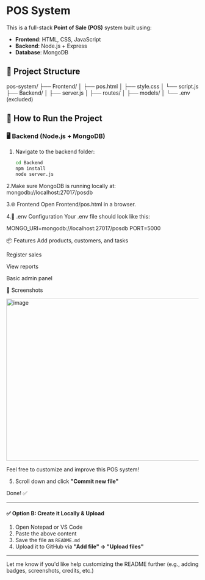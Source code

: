 # POS System

This is a full-stack **Point of Sale (POS)** system built using:

- **Frontend**: HTML, CSS, JavaScript
- **Backend**: Node.js + Express
- **Database**: MongoDB

## 📂 Project Structure

pos-system/
├── Frontend/
│ ├── pos.html
│ ├── style.css
│ └── script.js
├── Backend/
│ ├── server.js
│ ├── routes/
│ ├── models/
│ └── .env (excluded)

## 🚀 How to Run the Project

### 🖥 Backend (Node.js + MongoDB)
1. Navigate to the backend folder:
   ```bash
   cd Backend
   npm install
   node server.js
   
2.Make sure MongoDB is running locally at:
  mongodb://localhost:27017/posdb

3.🌐 Frontend
Open Frontend/pos.html in a browser.

4.🔐 .env Configuration
Your .env file should look like this:

MONGO_URI=mongodb://localhost:27017/posdb
PORT=5000

📦 Features
Add products, customers, and tasks

Register sales

View reports

Basic admin panel

📸 Screenshots

<img width="959" height="425" alt="image" src="https://github.com/user-attachments/assets/0e0a0ea4-cf57-4969-9396-e1b81a41b35a" /> 

Feel free to customize and improve this POS system!


5. Scroll down and click **"Commit new file"**

Done! ✅

---

#### ✅ Option B: Create it Locally & Upload

1. Open Notepad or VS Code
2. Paste the above content
3. Save the file as `README.md`
4. Upload it to GitHub via **"Add file" → "Upload files"**

---

Let me know if you'd like help customizing the README further (e.g., adding badges, screenshots, credits, etc.)


